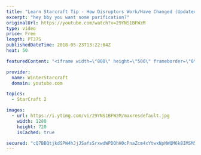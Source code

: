 ```yaml
---
title: "Learn Starcraft Tip - How Disruptors Work/Have Changed (Updated Patch 4.0 2018)"
excerpt: "hey bby you want some purification?"
originalUrl: https://youtube.com/watch?v=29YNS1BFWzM
type: video
price: Free
length: PT37S
publishedDateTime: 2018-05-23T13:22:04Z
heat: 50

featuredContent: "<iframe width=\"800\" height=\"500\" frameborder=\"0\" src=\"https://www.youtube.com/embed/29YNS1BFWzM\" allow=\"accelerometer; autoplay; encrypted-media; gyroscope; picture-in-picture\" allowfullscreen></iframe>"

provider:
  name: WinterStarcraft
  domain: youtube.com

topics:
  - StarCraft 2

images:
  - url: https://i.ytimg.com/vi/29YNS1BFWzM/maxresdefault.jpg
    width: 1280
    height: 720
    isCached: true

secured: "cQ7BBQtjkdSPW4hJjJSafsSrxwdWPDOhH0cPnaZcm4xYtwxNpNWQM6k8IMSM57oRTsuYTbQDuO98WKVSLIQJMSywA+xkjNgJ8pk6KGh1kf3nhOopyAi1rs28FQ6bCH/MZZ889O4UGw5PsnY8QhdUMEZZLbXONiHB9d/C0ch0suZCCNEy47B1avkjnONYVvnsr3B1zf9O/QRiJf8UVeuZ1izKMpOQtM4dpj/DsKIcUx7tX6x9PjLmtl9DH39rKFfzUaIuV16UZLZWrVXLzhlQVPRw0TksV+EXZWecSSkA51dVBzsR18ptgyNcYn5VHr6IYemA2IzdMmPhCKC5mrsvxNo/szM7M1C1M5fbCbaIv6w6o00VwQf6gwleMoBgWJH0FQNP0aaKGeR50DfKDRewwg/rwh9qCy6pxkanT1OS+q4=;loVKZZFP/k/487FD/JpD6A=="
---
```


